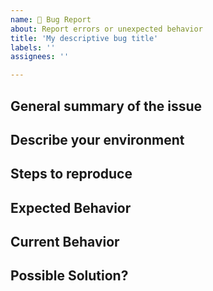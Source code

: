 ```yaml
---
name: 🐛 Bug Report
about: Report errors or unexpected behavior
title: 'My descriptive bug title'
labels: ''
assignees: ''

---
```


<!-- Thank you for using Pester and taking the time to report this issue!
Only Pester 4.10.x and 5.x.x are supported, try updating to the latest version to see if that solves your problem. See [Installation and update guide](https://pester.dev/docs/introduction/installation).

- Please update Pester and retest your code before submitting a bug report. See [Installation and update guide](https://pester.dev/docs/introduction/installation).
- Search for existing issues.
- Pester 5 introduced breaking changes and some features were removed or are not yet migrated. See [Breaking changes](https://github.com/pester/Pester#breaking-changes)
-->

## General summary of the issue


## Describe your environment
<!-- Please provide the output of this script:
(Invoke-WebRequest -Uri "https://git.io/JTinj" -UseBasicParsing).Content | Invoke-Expression

The script collects Operating System, Pester version and PowerShell version.
You can open the URL in a browser to view the code before running it. -->

## Steps to reproduce
<!-- Provide steps and/or sample code to reproduce the issue.
Try to make it as concise as possible, removing irrelevant steps/code and providing sample data where possible. This will enable us to help you faster.
Tip: Placing Powershell code in a codeblock like below makes it more readable.

```powershell
    #My code
```
-->

## Expected Behavior
<!-- A clear and concise description of what you expected to happen. -->

## Current Behavior
<!-- What happens instead of the expected behavior. -->

## Possible Solution?
<!-- Have a solution in mind?
Bug fix pull requests are always welcome. See https://pester.dev/docs/contributing/introduction has detailed instructions on how to contribute. -->
